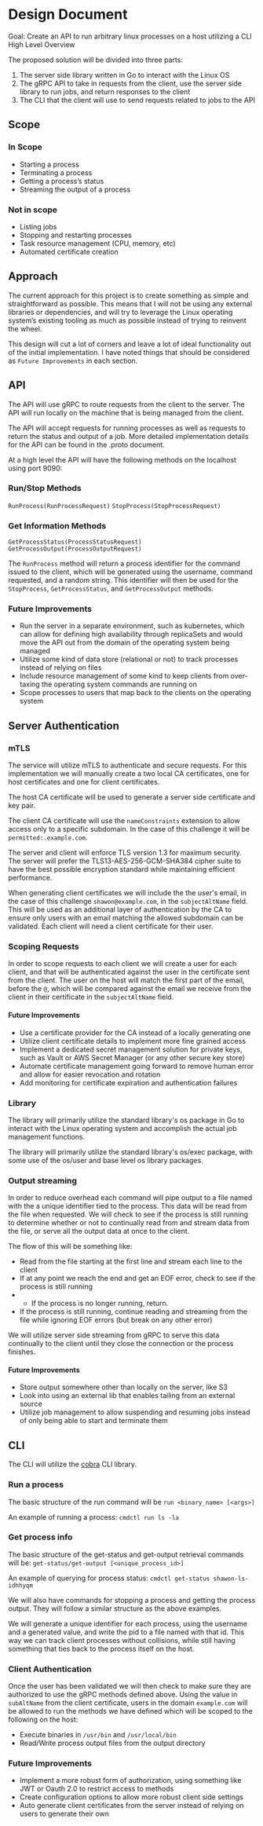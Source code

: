 # Design Document

Goal: Create an API to run arbitrary linux processes on a host utilizing a CLI
High Level Overview

The proposed solution will be divided into three parts:
1. The server side library written in Go to interact with the Linux OS
2. The gRPC API to take in requests from the client, use the server side library to run jobs, and return responses to the client
3. The CLI that the client will use to send requests related to jobs to the API

## Scope

### In Scope
* Starting a process
* Terminating a process
* Getting a process’s status
* Streaming the output of a process 

### Not in scope
* Listing jobs
* Stopping and restarting processes
* Task resource management (CPU, memory, etc)
* Automated certificate creation

## Approach
The current approach for this project is to create something as simple and straightforward as possible. This means that I will not be using any external libraries or dependencies, and will try to leverage the Linux operating system’s existing tooling as much as possible instead of trying to reinvent the wheel. 

This design will cut a lot of corners and leave a lot of ideal functionality out of the initial implementation. I have noted things that should be considered as `Future Improvements` in each section.

## API
The API will use gRPC to route requests from the client to the server. The API will run locally on the machine that is being managed from the client.

The API will accept requests for running processes as well as requests to return the status and output of a job. More detailed implementation details for the API can be found in the .proto document.

At a high level the API will have the following methods on the localhost using port 9090:

### Run/Stop Methods
`RunProcess(RunProcessRequest)`
`StopProcess(StopProcessRequest)`

### Get Information Methods
`GetProcessStatus(ProcessStatusRequest)`
`GetProcessOutput(ProcessOutputRequest)`

The `RunProcess` method will return a process identifier for the command issued to the client, which will be generated using the username, command requested, and a random string. This identifier will then be used for the `StopProcess`, `GetProcessStatus`, and `GetProcessOutput` methods.

### Future Improvements
* Run the server in a separate environment, such as kubernetes, which can allow for defining high availability through replicaSets and would move the API out from the domain of the operating system being managed
* Utilize some kind of data store (relational or not) to track processes instead of relying on files
* Include resource management of some kind to keep clients from over-taxing the operating system commands are running on
* Scope processes to users that map back to the clients on the operating system

## Server Authentication

### mTLS
The service will utilize mTLS to authenticate and secure requests. For this implementation we will manually create a two local CA certificates, one for host certificates and one for client certificates.

The host CA certificate will be used to generate a server side certificate and key pair.

The client CA certificate will use the `nameConstraints` extension to allow access only to a specific subdomain. In the case of this challenge it will be `permitted:.example.com`.

The server and client will enforce TLS version 1.3 for maximum security. The server will prefer the TLS13-AES-256-GCM-SHA384 cipher suite to have the best possible encryption standard while maintaining efficient performance. 

When generating client certificates we will include the the user's email, in the case of this challenge `shawon@example.com`, in the `subjectAltName` field. This will be used as an additional layer of authentication by the CA to ensure only users with an email matching the allowed subdomain can be validated. Each client will need a client certificate for their user.

### Scoping Requests
In order to scope requests to each client we will create a user for each client, and that will be authenticated against the user in the certificate sent from the client. The user on the host will match the first part of the email, before the `@`, which will be compared against the email we receive from the client in their certificate in the `subjectAltName` field. 

#### Future Improvements
* Use a certificate provider for the CA instead of a locally generating one
* Utilize client certificate details to implement more fine grained access
* Implement a dedicated secret management solution for private keys, such as Vault or AWS Secret Manager (or any other secure key store)
* Automate certificate management going forward to remove human error and allow for easier revocation and rotation
* Add monitoring for certificate expiration and authentication failures

### Library
The library will primarily utilize the standard library's os package in Go to interact with the Linux operating system and accomplish the actual job management functions.

The library will primarily utilize the standard library's os/exec package, with some use of the os/user and base level os library packages.

### Output streaming
In order to reduce overhead each command will pipe output to a file named with the a unique identifier tied to the process. This data will be read from the file when requested. We will check to see if the process is still running to determine whether or not to continually read from and stream data from the file, or serve all the output data at once to the client. 

The flow of this will be something like:
* Read from the file starting at the first line and stream each line to the client
* If at any point we reach the end and get an EOF error, check to see if the process is still running
* * If the process is no longer running, return. 
* If the process is still running, continue reading and streaming from the file while ignoring EOF errors (but break on any other error)

We will utilize server side streaming from gRPC to serve this data continually to the client until they close the connection or the process finishes.

#### Future Improvements
* Store output somewhere other than locally on the server, like S3
* Look into using an external lib that enables tailing from an external source
* Utilize job management to allow suspending and resuming jobs instead of only being able to start and terminate them

## CLI
The CLI will utilize the [cobra](https://github.com/spf13/cobra) CLI library.

### Run a process
The basic structure of the run command will be `run <binary_name> [<args>]`

An example of running a process: `cmdctl run ls -la`

### Get process info
The basic structure of the get-status and get-output retrieval commands will be: `get-status/get-output [<unique_process_id>]`

An example of querying for process status: `cmdctl get-status shawon-ls-idhhyqm`

We will also have commands for stopping a process and getting the process output. They will follow a similar structure as the above examples.

We will generate a unique identifier for each process, using the username and a generated value, and write the pid to a file named with that id. This way we can track client processes without collisions, while still having something that ties back to the process itself on the host.

### Client Authentication
Once the user has been validated we will then check to make sure they are authorized to use the gRPC methods defined above. Using the value in `subAltName` from the client certificate, users in the domain `example.com` will be allowed to run the methods we have defined which will be scoped to the following on the host:

* Execute binaries in `/usr/bin` and `/usr/local/bin`
* Read/Write process output files from the output directory

### Future Improvements
* Implement a more robust form of authorization, using something like JWT or Oauth 2.0 to restrict access to methods
* Create configuration options to allow more robust client side settings
* Auto generate client certificates from the server instead of relying on users to generate their own
